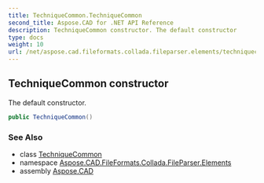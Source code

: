 ```yaml
---
title: TechniqueCommon.TechniqueCommon
second_title: Aspose.CAD for .NET API Reference
description: TechniqueCommon constructor. The default constructor
type: docs
weight: 10
url: /net/aspose.cad.fileformats.collada.fileparser.elements/techniquecommon/techniquecommon/
---
```

## TechniqueCommon constructor

The default constructor.

```csharp
public TechniqueCommon()
```

### See Also

* class [TechniqueCommon](../)
* namespace [Aspose.CAD.FileFormats.Collada.FileParser.Elements](../../techniquecommon/)
* assembly [Aspose.CAD](../../../)


